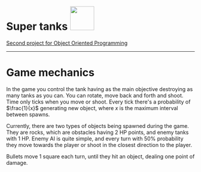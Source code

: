 # Super tanks <image src="screenshots/icon.png" width=64/>

<a href="https://github.com/apohllo/obiektowe-lab/blob/master/proj2/Czolgi_Superhot.md"> Second project for Object Oriented Programming </a>

---

# Game mechanics

In the game you control the tank having as the main objective destroying as many tanks as you can. You can rotate, move back and forth and shoot. Time only ticks when you move or shoot. Every tick there's a probability of $\frac{1}{x}$ generating new object, where $x$ is the maximum interval between spawns.

Currently, there are two types of objects being spawned during the game. They are rocks, which are obstacles having 2 HP points, and enemy tanks with 1 HP. Enemy AI is quite simple, and every turn with $50\%$ probability they move towards the player or shoot in the closest direction to the player.

Bullets move 1 square each turn, until they hit an object, dealing one point of damage.

